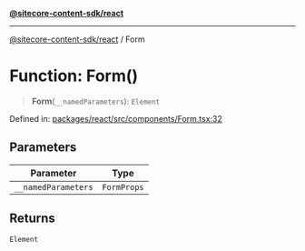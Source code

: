 [**@sitecore-content-sdk/react**](../README.md)

***

[@sitecore-content-sdk/react](../README.md) / Form

# Function: Form()

> **Form**(`__namedParameters`): `Element`

Defined in: [packages/react/src/components/Form.tsx:32](https://github.com/Sitecore/xmc-jss-dev/blob/dfe05bf848bf53c7c66dabdbf3217e55f8de497c/packages/react/src/components/Form.tsx#L32)

## Parameters

| Parameter | Type |
| ------ | ------ |
| `__namedParameters` | `FormProps` |

## Returns

`Element`
